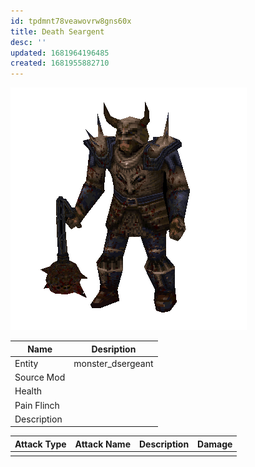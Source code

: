 ```yaml
---
id: tpdmnt78veawovrw8gns60x
title: Death Seargent
desc: ''
updated: 1681964196485
created: 1681955882710
---
```

![Monster Picture](assets/img/knight_deathseargent.png)

|Name  |Desription|
|------|-------------|
|Entity|monster_dsergeant|
|Source Mod||
|Health||
|Pain Flinch||
|Description||

|Attack Type|Attack Name|Description|Damage|
|-----------|-----------|-----------|------|
||||